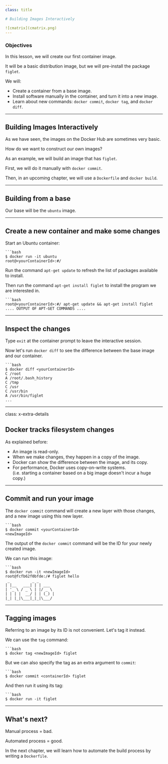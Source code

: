 ```yaml
---
class: title

# Building Images Interactively

![cmatrix](cmatrix.png)
---
```



### Objectives

In this lesson, we will create our first container image.

It will be a basic distribution image, but we will pre-install
the package `figlet`.

We will: 

* Create a container from a base image.
* Install software manually in the container, and turn it
  into a new image.
* Learn about new commands: `docker commit`, `docker tag`, and `docker diff`.
---
## Building Images Interactively

As we have seen, the images on the Docker Hub are sometimes very basic.

How do we want to construct our own images?

As an example, we will build an image that has `figlet`.

First, we will do it manually with `docker commit`.

Then, in an upcoming chapter, we will use a `Dockerfile` and `docker build`.

---
## Building from a base

Our base will be the `ubuntu` image.

---
## Create a new container and make some changes

Start an Ubuntu container:

    ```bash
    $ docker run -it ubuntu
    root@<yourContainerId>:#/

Run the command `apt-get update` to refresh the list of packages available to install.

Then run the command `apt-get install figlet` to install the program we are interested in.

    ```bash
    root@<yourContainerId>:#/ apt-get update && apt-get install figlet
    .... OUTPUT OF APT-GET COMMANDS ....

---
## Inspect the changes

Type `exit` at the container prompt to leave the interactive session.

Now let's run `docker diff` to see the difference between the base image
and our container.

    ```bash
    $ docker diff <yourContainerId>
    C /root
    A /root/.bash_history
    C /tmp
    C /usr
    C /usr/bin
    A /usr/bin/figlet
    ...

---
class: x-extra-details

## Docker tracks filesystem changes

As explained before:

* An image is read-only.
* When we make changes, they happen in a copy of the image.
* Docker can show the difference between the image, and its copy.
* For performance, Docker uses copy-on-write systems.
  <br/>(i.e. starting a container based on a big image
  doesn't incur a huge copy.)

---
## Commit and run your image

The `docker commit` command will create a new layer with those changes,
and a new image using this new layer.

    ```bash
    $ docker commit <yourContainerId>
    <newImageId>

The output of the `docker commit` command will be the ID for your newly created image.

We can run this image:

    ```bash
    $ docker run -it <newImageId>
    root@fcfb62f0bfde:/# figlet hello
     _          _ _       
    | |__   ___| | | ___  
    | '_ \ / _ \ | |/ _ \ 
    | | | |  __/ | | (_) |
    |_| |_|\___|_|_|\___/ 


---
## Tagging images

Referring to an image by its ID is not convenient. Let's tag it instead.

We can use the `tag` command:

    ```bash
    $ docker tag <newImageId> figlet

But we can also specify the tag as an extra argument to `commit`:

    ```bash
    $ docker commit <containerId> figlet

And then run it using its tag:

    ```bash
    $ docker run -it figlet

---
## What's next?

Manual process = bad.

Automated process = good.

In the next chapter, we will learn how to automate the build
process by writing a `Dockerfile`.
